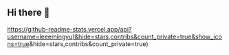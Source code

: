 ## Hi there 👋

<!--
**leeemingyu/leeemingyu** is a ✨ _special_ ✨ repository because its `README.md` (this file) appears on your GitHub profile.

Here are some ideas to get you started:

- 🔭 I’m currently working on ...
- 🌱 I’m currently learning ...
- 👯 I’m looking to collaborate on ...
- 🤔 I’m looking for help with ...
- 💬 Ask me about ...
- 📫 How to reach me: ...
- 😄 Pronouns: ...
- ⚡ Fun fact: ...
-->

[https://github-readme-stats.vercel.app/api?username=leeemingyu)&hide=stars,contribs&count_private=true&show_icons=true](https://github-readme-stats.vercel.app/api?username=leeemingyu)&hide=stars,contribs&count_private=true)
